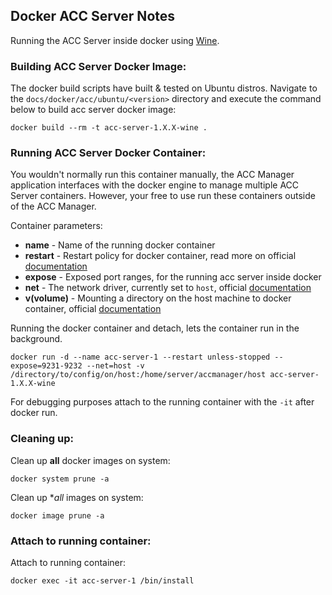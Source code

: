 ## Docker ACC Server Notes
Running the ACC Server inside docker using [Wine](https://www.winehq.org/).

### Building ACC Server Docker Image:
The docker build scripts have built & tested on Ubuntu distros. Navigate to the `docs/docker/acc/ubuntu/<version>` directory and 
execute the command below to build acc server docker image:
```
docker build --rm -t acc-server-1.X.X-wine .
```

### Running ACC Server Docker Container:
You wouldn't normally run this container manually, the ACC Manager application interfaces with the docker engine to manage
multiple ACC Server containers. However, your free to use run these containers outside of the ACC Manager.

Container parameters:
* **name** - Name of the running docker container
* **restart** - Restart policy for docker container, read more on official [documentation](https://docs.docker.com/config/containers/start-containers-automatically/#use-a-restart-policy)
* **expose** - Exposed port ranges, for the running acc server inside docker
* **net** - The network driver, currently set to `host`, official [documentation](https://docs.docker.com/network/#network-drivers)
* **v(volume)** - Mounting a directory on the host machine to docker container, official [documentation](https://docs.docker.com/storage/volumes/)

Running the docker container and detach, lets the container run in the background.
```
docker run -d --name acc-server-1 --restart unless-stopped --expose=9231-9232 --net=host -v /directory/to/config/on/host:/home/server/accmanager/host acc-server-1.X.X-wine
```
For debugging purposes attach to the running container with the `-it` after docker run.

### Cleaning up:
Clean up **all** docker images on system:
```
docker system prune -a
```

Clean up **all* images on system:
```
docker image prune -a
```

### Attach to running container:
Attach to running container:
```
docker exec -it acc-server-1 /bin/install
```